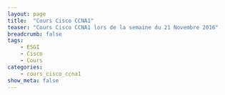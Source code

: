 ```yaml
---
layout: page
title:  "Cours Cisco CCNA1"
teaser: "Cours Cisco CCNA1 lors de la semaine du 21 Novembre 2016"
breadcrumb: false
tags:
    - ESGI
    - Cisco
    - Cours
categories:
    - cours_cisco_ccna1
show_meta: false
---
```

